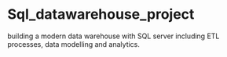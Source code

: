 # Sql_datawarehouse_project
building a modern data warehouse with SQL server including ETL processes, data modelling and analytics.
